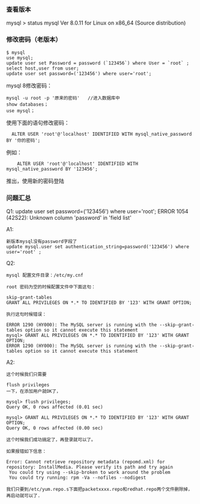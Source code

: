 ### 查看版本
 mysql > status
	mysql  Ver 8.0.11 for Linux on x86_64 (Source distribution)

### 修改密码（老版本）

	$ mysql
	use mysql;
	update user set Password = password (`123456`) where User = `root` ;
	select host,user from user;
	update user set password=('123456') where user='root';
	
mysql 8修改密码：

	mysql -u root -p '原来的密码'   //进入数据库中
	show databases；
	use mysql；

使用下面的语句修改密码：

      ALTER USER 'root'@'localhost' IDENTIFIED WITH mysql_native_password BY '你的密码';  

例如：

        ALTER USER 'root'@'localhost' IDENTIFIED WITH mysql_native_password BY '123456';

推出，使用新的密码登陆
	
	

### 问题汇总

Q1:
	update user set password=('123456') where user='root';
	ERROR 1054 (42S22): Unknown column 'password' in 'field list'
	
A1:

	新版本mysql没有password字段了
	update mysql.user set authentication_string=password('123456') where user='root' ;
	
Q2:

	mysql 配置文件目录：/etc/my.cnf

	root 密码为空的时候配置文件中下面这句：

	skip-grant-tables
	GRANT ALL PRIVILEGES ON *.* TO IDENTIFIED BY '123' WITH GRANT OPTION;

	执行这句时候错误：

	ERROR 1290 (HY000): The MySQL server is running with the --skip-grant-tables option so it cannot execute this statement
	mysql> GRANT ALL PRIVILEGES ON *.* TO IDENTIFIED BY '123' WITH GRANT OPTION;
	ERROR 1290 (HY000): The MySQL server is running with the --skip-grant-tables option so it cannot execute this statement

A2:

	这个时候我们只需要

	flush privileges
	一下，在添加用户就OK了，

	mysql> flush privileges;
	Query OK, 0 rows affected (0.01 sec)

	mysql> GRANT ALL PRIVILEGES ON *.* TO IDENTIFIED BY '123' WITH GRANT OPTION;
	Query OK, 0 rows affected (0.00 sec)

	这个时候我们成功搞定了，再登录就可以了。

	如果报错如下信息：

	Error: Cannot retrieve repository metadata (repomd.xml) for repository: InstallMedia. Please verify its path and try again
	 You could try using --skip-broken to work around the problem
	 You could try running: rpm -Va --nofiles --nodigest

	我们只要到/etc/yum.repo.s下面把packetxxxx.repo和redhat.repo两个文件删除掉，再启动就可以了.
